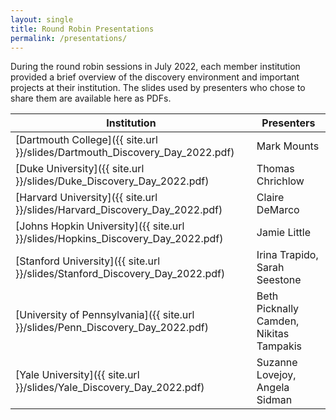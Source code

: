 ```yaml
---
layout: single
title: Round Robin Presentations
permalink: /presentations/
---
```

During the round robin sessions in July 2022, each member institution provided a brief overview of the discovery environment and important projects at their institution. The slides used by presenters who chose to share them are available here as PDFs.

| Institution | Presenters |
|---|---|
| [Dartmouth College]({{ site.url }}/slides/Dartmouth_Discovery_Day_2022.pdf)| Mark Mounts |
| [Duke University]({{ site.url }}/slides/Duke_Discovery_Day_2022.pdf) | Thomas Chrichlow |
| [Harvard University]({{ site.url }}/slides/Harvard_Discovery_Day_2022.pdf) | Claire DeMarco |
| [Johns Hopkin University]({{ site.url }}/slides/Hopkins_Discovery_Day_2022.pdf) | Jamie Little |
| [Stanford University]({{ site.url }}/slides/Stanford_Discovery_Day_2022.pdf) | Irina Trapido, Sarah Seestone |
| [University of Pennsylvania]({{ site.url }}/slides/Penn_Discovery_Day_2022.pdf) | Beth Picknally Camden, Nikitas Tampakis|
| [Yale University]({{ site.url }}/slides/Yale_Discovery_Day_2022.pdf) | Suzanne Lovejoy, Angela Sidman|
